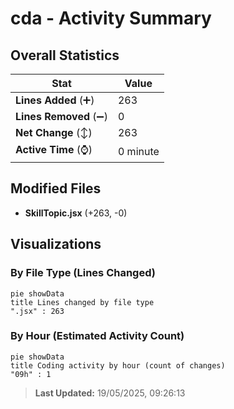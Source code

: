 # cda - Activity Summary 

## Overall Statistics

| Stat                   | Value                                                             |
| ---------------------- | ----------------------------------------------------------------- |
| **Lines Added** (➕)   | 263                                          |
| **Lines Removed** (➖) | 0                                        |
| **Net Change** (↕)    | 263                |
| **Active Time** (⌚)   | 0 minute |


## Modified Files
- **SkillTopic.jsx** (+263, -0)

## Visualizations

### By File Type (Lines Changed)

```mermaid
pie showData
title Lines changed by file type
".jsx" : 263
```

### By Hour (Estimated Activity Count)

```mermaid
pie showData
title Coding activity by hour (count of changes)
"09h" : 1
```


> **Last Updated:** 19/05/2025, 09:26:13